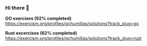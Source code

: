 ### Hi there 👋

**GO exercises (92% completed)**  
https://exercism.org/profiles/gchumillas/solutions?track_slug=go

**Rust excercises (62% completed)**  
https://exercism.org/profiles/gchumillas/solutions?track_slug=rust
